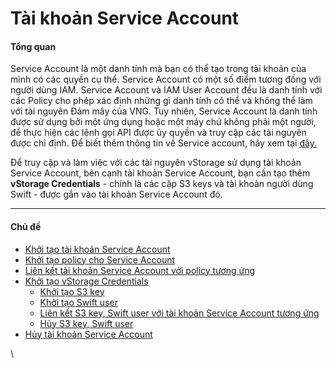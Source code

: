 # Tài khoản Service Account

#### Tổng quan <a href="#taikhoanserviceaccount-tongquan" id="taikhoanserviceaccount-tongquan"></a>

Service Account là một danh tính mà bạn có thể tạo trong tài khoản của mình có các quyền cụ thể. Service Account có một số điểm tương đồng với người dùng IAM. Service Account và IAM User Account đều là danh tính với các Policy cho phép xác định những gì danh tính có thể và không thể làm với tài nguyên Đám mây của VNG. Tuy nhiên, Service Account là danh tính được sử dụng bởi một ứng dụng hoặc một máy chứ không phải một người, để thực hiện các lệnh gọi API được ủy quyền và truy cập các tài nguyên được chỉ định. Để biết thêm thông tin về Service account, hãy xem tại [đây.](https://docs.vngcloud.vn/pages/viewpage.action?pageId=59805240)

Để truy cập và làm việc với các tài nguyên vStorage sử dụng tài khoản Service Account, bên cạnh tài khoản Service Account, bạn cần tạo thêm **vStorage Credentials** - chính là các cặp S3 keys và tài khoản người dùng Swift - được gắn vào tài khoản Service Account đó.

***

#### Chủ đề <a href="#taikhoanserviceaccount-chude" id="taikhoanserviceaccount-chude"></a>

* [Khởi tạo tài khoản Service Account](https://docs.vngcloud.vn/pages/viewpage.action?pageId=59804832\&src=contextnavpagetreemode)
* [Khởi tạo policy cho Service Account](https://docs.vngcloud.vn/pages/viewpage.action?pageId=59804834\&src=contextnavpagetreemode)
* [Liên kết tài khoản Service Account với policy tương ứng](https://docs.vngcloud.vn/pages/viewpage.action?pageId=59804836\&src=contextnavpagetreemode)
* [Khởi tạo vStorage Credentials](https://docs.vngcloud.vn/pages/viewpage.action?pageId=59804855\&src=contextnavpagetreemode)
  * [Khởi tạo S3 key](https://docs.vngcloud.vn/pages/viewpage.action?pageId=59804857\&src=contextnavpagetreemode)
  * [Khởi tạo Swift user](https://docs.vngcloud.vn/pages/viewpage.action?pageId=59804859\&src=contextnavpagetreemode)
  * [Liên kết S3 key, Swift user với tài khoản Service Account tương ứng](https://docs.vngcloud.vn/pages/viewpage.action?pageId=59804923\&src=contextnavpagetreemode)
  * [Hủy S3 key, Swift user](https://docs.vngcloud.vn/pages/viewpage.action?pageId=59805160)
* [Hủy tài khoản Service Account](https://docs.vngcloud.vn/pages/viewpage.action?pageId=59805158)

\
